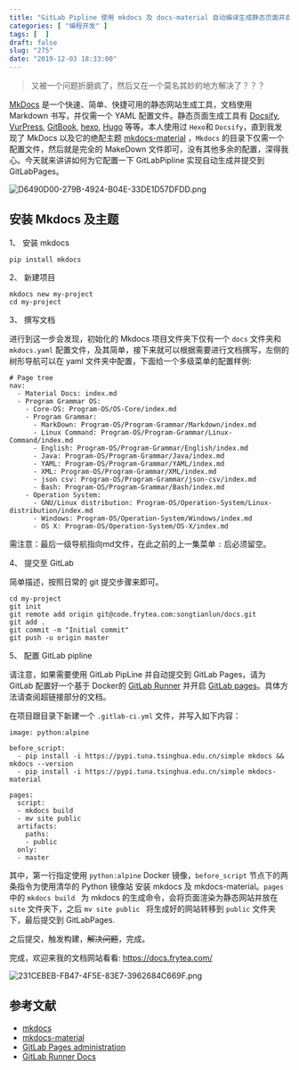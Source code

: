 ```yaml
---
title: "GitLab Pipline 使用 mkdocs 及 docs-material 自动编译生成静态页面并自动提交 GitLab Pages"
categories: [ "编程开发" ]
tags: [  ]
draft: false
slug: "275"
date: "2019-12-03 18:33:00"
---
```


> 又被一个问题折磨疯了，然后又在一个莫名其妙的地方解决了？？？

[MkDocs](https://www.mkdocs.org/) 是一个快速、简单、快捷可用的静态网站生成工具，文档使用 Markdown 书写，并仅需一个 YAML 配置文件。静态页面生成工具有 [Docsify](https://docsify.js.org/#/), [VurPress](https://vuepress.vuejs.org/), [GitBook](https://github.com/GitbookIO/gitbook), [hexo](https://hexo.io/zh-cn/index.html), [Hugo](https://gohugo.io/) 等等。本人使用过 `Hexo`和 `Docsify`，直到我发现了 MkDocs 以及它的绝配主题 [mkdocs-material](https://squidfunk.github.io/mkdocs-material/) ，`Mkdocs` 的目录下仅需一个配置文件，然后就是完全的 MakeDown 文件即可，没有其他多余的配置，深得我心。今天就来讲讲如何为它配置一下 GitLabPipline 实现自动生成并提交到 GitLabPages。

![D6490D00-279B-4924-B04E-33DE1D57DFDD.png](https://imagehost-cdn.frytea.com/images/2019/12/03/D6490D00-279B-4924-B04E-33DE1D57DFDD.png#shadow)

## 安装 Mkdocs 及主题

1、 安装 mkdocs

```
pip install mkdocs
```

2、 新建项目

```
mkdocs new my-project
cd my-project
```

3、 撰写文档

进行到这一步会发现，初始化的 Mkdocs 项目文件夹下仅有一个 `docs` 文件夹和 `mkdocs.yaml` 配置文件，及其简单，接下来就可以根据需要进行文档撰写，左侧的树形导航可以在 yaml 文件夹中配置，下面给一个多级菜单的配置样例:

```
# Page tree
nav:
  - Material Docs: index.md
  - Program Grammar OS:
    - Core-OS: Program-OS/OS-Core/index.md
    - Program Grammar:
      - MarkDown: Program-OS/Program-Grammar/Markdown/index.md
      - Linux Command: Program-OS/Program-Grammar/Linux-Command/index.md
      - English: Program-OS/Program-Grammar/English/index.md
      - Java: Program-OS/Program-Grammar/Java/index.md
      - YAML: Program-OS/Program-Grammar/YAML/index.md
      - XML: Program-OS/Program-Grammar/XML/index.md
      - json csv: Program-OS/Program-Grammar/json-csv/index.md
      - Bash: Program-OS/Program-Grammar/Bash/index.md
    - Operation System:
      - GNU/Linux distribution: Program-OS/Operation-System/Linux-distribution/index.md
      - Windows: Program-OS/Operation-System/Windows/index.md
      - OS X: Program-OS/Operation-System/OS-X/index.md

```

需注意：最后一级导航指向md文件，在此之前的上一集菜单 `:` 后必须留空。

4、 提交至 GitLab

简单描述，按照日常的 git 提交步骤来即可。

```
cd my-project
git init
git remote add origin git@code.frytea.com:songtianlun/docs.git
git add .
git commit -m "Initial commit"
git push -u origin master
```

5、 配置 GitLab pipline

请注意，如果需要使用 GitLab PipLine 并自动提交到 GitLab Pages，请为 GitLab 配置好一个基于 Docker的 [GitLab Runner](https://docs.gitlab.com/runner/) 并开启 [GitLab pages](https://docs.gitlab.com/ee/administration/pages/)。具体方法请查阅超链接部分的文档。

在项目跟目录下新建一个 `.gitlab-ci.yml` 文件，并写入如下内容：

```
image: python:alpine

before_script:
  - pip install -i https://pypi.tuna.tsinghua.edu.cn/simple mkdocs && mkdocs --version
  - pip install -i https://pypi.tuna.tsinghua.edu.cn/simple mkdocs-material

pages:
  script:
  - mkdocs build
  - mv site public
  artifacts:
    paths:
    - public
  only:
  - master
```

其中，第一行指定使用 `python:alpine` Docker 镜像，`before_script` 节点下的两条指令为使用清华的 Python 镜像站 安装 mkdocs 及 mkdocs-material。`pages ` 中的 `mkdocs build ` 为 mkdocs 的生成命令，会将页面渲染为静态网站并放在 `site` 文件夹下，之后 `mv site public ` 将生成好的网站转移到 `public` 文件夹下，最后提交到 GitLabPages.

之后提交，触发构建，~~解决问题~~，完成。

完成，欢迎来我的文档网站看看: <https://docs.frytea.com/>

![231CEBEB-FB47-4F5E-83E7-3962684C669F.png](https://imagehost-cdn.frytea.com/images/2019/12/03/231CEBEB-FB47-4F5E-83E7-3962684C669F.png#shadow)

## 参考文献

 - [mkdocs](https://www.mkdocs.org/)
 - [mkdocs-material](https://squidfunk.github.io/mkdocs-material/)
 - [GitLab Pages administration](https://docs.gitlab.com/ee/administration/pages/)
 - [GitLab Runner Docs](https://docs.gitlab.com/runner/)